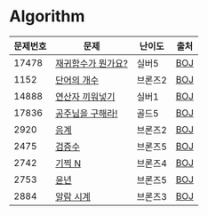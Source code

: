# Algorithm

|문제번호|문제|난이도|출처|
| ------ | ------ | ------ | ------ |
|17478| [재귀함수가 뭔가요?](BoJ/2023-03-16)   |실버5| [BOJ](https://www.acmicpc.net/problem/17478) |
|1152| [단어의 개수](BoJ/2023-04-14)   |브론즈2| [BOJ](https://www.acmicpc.net/problem/1152) |
|14888| [연산자 끼워넣기](BoJ/2023-04-14)   |실버1| [BOJ](https://www.acmicpc.net/problem/14888) |
|17836| [공주님을 구해라!](BoJ/2023-04-17)   |골드5| [BOJ](https://www.acmicpc.net/problem/17836) |
|2920| [음계](BoJ/2023-04-21)   |브론즈2| [BOJ](https://www.acmicpc.net/problem/2920) |
|2475| [검증수](BoJ/2023-06-03)   |브론즈5| [BOJ](https://www.acmicpc.net/problem/2475) |
|2742| [기찍 N](BoJ/2023-06-03)   |브론즈4| [BOJ](https://www.acmicpc.net/problem/2742) |
|2753| [윤년](BoJ/2023-06-03)   |브론즈5| [BOJ](https://www.acmicpc.net/problem/2753) |
|2884| [알람 시계](BoJ/2023-06-03)   |브론즈3| [BOJ](https://www.acmicpc.net/problem/2884) |
